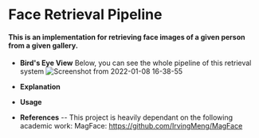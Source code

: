 # Face Retrieval Pipeline
#### This is an implementation for retrieving face images of a given person from a given gallery.
- **Bird's Eye View**
Below, you can see the whole pipeline of this retrieval system
![Screenshot from 2022-01-08 16-38-55](https://user-images.githubusercontent.com/79300456/148645364-1e6bb06d-b252-41c2-a0e4-6abaa00281e3.png)

- **Explanation**

- **Usage**

- **References**
-- This project is heavily dependant on the following academic work:
MagFace: https://github.com/IrvingMeng/MagFace

